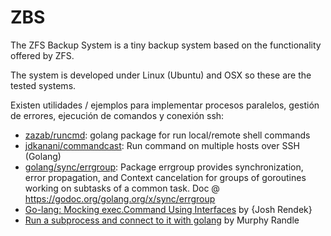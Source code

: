 ZBS
===

The ZFS Backup System is a tiny backup system based on the functionality offered by ZFS.

The system is developed under Linux (Ubuntu) and OSX so these are the tested systems.

Existen utilidades / ejemplos para implementar procesos paralelos, gestión de errores, ejecución de comandos y conexión ssh:

* [zazab/runcmd](https://github.com/zazab/runcmd): golang package for run local/remote shell commands
* [jdkanani/commandcast](https://github.com/jdkanani/commandcast): Run command on multiple hosts over SSH (Golang)
* [golang/sync/errgroup](https://github.com/golang/sync/tree/master/errgroup): Package errgroup provides synchronization, error propagation, and Context cancelation for groups of goroutines working on subtasks of a common task. Doc @ https://godoc.org/golang.org/x/sync/errgroup
* [Go-lang: Mocking exec.Command Using Interfaces](https://joshrendek.com/2014/06/go-lang-mocking-exec-dot-command-using-interfaces/) by {Josh Rendek}
* [Run a subprocess and connect to it with golang](https://coderwall.com/p/ik5xxa/run-a-subprocess-and-connect-to-it-with-golang) by Murphy Randle

